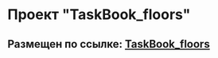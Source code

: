 #   Проект "TaskBook_floors"
## Размещен по ссылке: [TaskBook_floors](https://frontendtasks.vercel.app/tasks)
